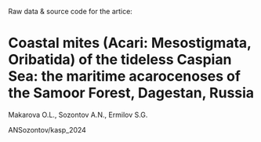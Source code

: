 Raw data & source code for the artice:

# Coastal mites (Acari: Mesostigmata, Oribatida) of the tideless Caspian Sea: the maritime acarocenoses of the Samoor Forest, Dagestan, Russia

Makarova O.L., Sozontov A.N., Ermilov S.G.

 ANSozontov/kasp_2024
